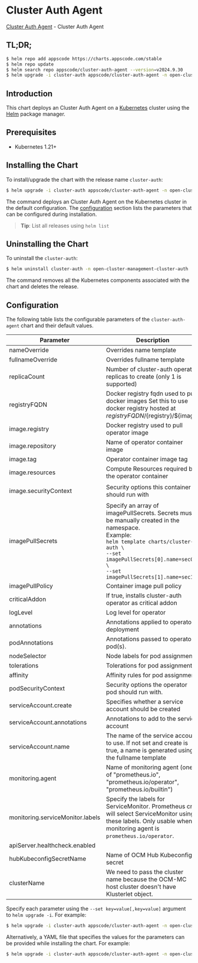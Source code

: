 # Cluster Auth Agent

[Cluster Auth Agent](https://github.com/kluster-manager/cluster-auth) - Cluster Auth Agent

## TL;DR;

```bash
$ helm repo add appscode https://charts.appscode.com/stable
$ helm repo update
$ helm search repo appscode/cluster-auth-agent --version=v2024.9.30
$ helm upgrade -i cluster-auth appscode/cluster-auth-agent -n open-cluster-management-cluster-auth --create-namespace --version=v2024.9.30
```

## Introduction

This chart deploys an Cluster Auth Agent on a [Kubernetes](http://kubernetes.io) cluster using the [Helm](https://helm.sh) package manager.

## Prerequisites

- Kubernetes 1.21+

## Installing the Chart

To install/upgrade the chart with the release name `cluster-auth`:

```bash
$ helm upgrade -i cluster-auth appscode/cluster-auth-agent -n open-cluster-management-cluster-auth --create-namespace --version=v2024.9.30
```

The command deploys an Cluster Auth Agent on the Kubernetes cluster in the default configuration. The [configuration](#configuration) section lists the parameters that can be configured during installation.

> **Tip**: List all releases using `helm list`

## Uninstalling the Chart

To uninstall the `cluster-auth`:

```bash
$ helm uninstall cluster-auth -n open-cluster-management-cluster-auth
```

The command removes all the Kubernetes components associated with the chart and deletes the release.

## Configuration

The following table lists the configurable parameters of the `cluster-auth-agent` chart and their default values.

|            Parameter             |                                                                                                                Description                                                                                                                |                                                                                            Default                                                                                             |
|----------------------------------|-------------------------------------------------------------------------------------------------------------------------------------------------------------------------------------------------------------------------------------------|------------------------------------------------------------------------------------------------------------------------------------------------------------------------------------------------|
| nameOverride                     | Overrides name template                                                                                                                                                                                                                   | <code>""</code>                                                                                                                                                                                |
| fullnameOverride                 | Overrides fullname template                                                                                                                                                                                                               | <code>""</code>                                                                                                                                                                                |
| replicaCount                     | Number of cluster-auth operator replicas to create (only 1 is supported)                                                                                                                                                                  | <code>1</code>                                                                                                                                                                                 |
| registryFQDN                     | Docker registry fqdn used to pull docker images Set this to use docker registry hosted at ${registryFQDN}/${registry}/${image}                                                                                                            | <code>ghcr.io</code>                                                                                                                                                                           |
| image.registry                   | Docker registry used to pull operator image                                                                                                                                                                                               | <code>kluster-manager</code>                                                                                                                                                                   |
| image.repository                 | Name of operator container image                                                                                                                                                                                                          | <code>cluster-auth</code>                                                                                                                                                                      |
| image.tag                        | Operator container image tag                                                                                                                                                                                                              | <code>""</code>                                                                                                                                                                                |
| image.resources                  | Compute Resources required by the operator container                                                                                                                                                                                      | <code>{}</code>                                                                                                                                                                                |
| image.securityContext            | Security options this container should run with                                                                                                                                                                                           | <code>{"allowPrivilegeEscalation":false,"capabilities":{"drop":["ALL"]},"readOnlyRootFilesystem":true,"runAsNonRoot":true,"runAsUser":65534,"seccompProfile":{"type":"RuntimeDefault"}}</code> |
| imagePullSecrets                 | Specify an array of imagePullSecrets. Secrets must be manually created in the namespace. <br> Example: <br> `helm template charts/cluster-auth \` <br> `--set imagePullSecrets[0].name=sec0 \` <br> `--set imagePullSecrets[1].name=sec1` | <code>[]</code>                                                                                                                                                                                |
| imagePullPolicy                  | Container image pull policy                                                                                                                                                                                                               | <code>IfNotPresent</code>                                                                                                                                                                      |
| criticalAddon                    | If true, installs cluster-auth operator as critical addon                                                                                                                                                                                 | <code>false</code>                                                                                                                                                                             |
| logLevel                         | Log level for operator                                                                                                                                                                                                                    | <code>3</code>                                                                                                                                                                                 |
| annotations                      | Annotations applied to operator deployment                                                                                                                                                                                                | <code>{}</code>                                                                                                                                                                                |
| podAnnotations                   | Annotations passed to operator pod(s).                                                                                                                                                                                                    | <code>{}</code>                                                                                                                                                                                |
| nodeSelector                     | Node labels for pod assignment                                                                                                                                                                                                            | <code>{"kubernetes.io/os":"linux"}</code>                                                                                                                                                      |
| tolerations                      | Tolerations for pod assignment                                                                                                                                                                                                            | <code>[]</code>                                                                                                                                                                                |
| affinity                         | Affinity rules for pod assignment                                                                                                                                                                                                         | <code>{}</code>                                                                                                                                                                                |
| podSecurityContext               | Security options the operator pod should run with.                                                                                                                                                                                        | <code>{"fsGroup":65535}</code>                                                                                                                                                                 |
| serviceAccount.create            | Specifies whether a service account should be created                                                                                                                                                                                     | <code>true</code>                                                                                                                                                                              |
| serviceAccount.annotations       | Annotations to add to the service account                                                                                                                                                                                                 | <code>{}</code>                                                                                                                                                                                |
| serviceAccount.name              | The name of the service account to use. If not set and create is true, a name is generated using the fullname template                                                                                                                    | <code></code>                                                                                                                                                                                  |
| monitoring.agent                 | Name of monitoring agent (one of "prometheus.io", "prometheus.io/operator", "prometheus.io/builtin")                                                                                                                                      | <code>prometheus.io/operator</code>                                                                                                                                                            |
| monitoring.serviceMonitor.labels | Specify the labels for ServiceMonitor. Prometheus crd will select ServiceMonitor using these labels. Only usable when monitoring agent is `prometheus.io/operator`.                                                                       | <code>{}</code>                                                                                                                                                                                |
| apiServer.healthcheck.enabled    |                                                                                                                                                                                                                                           | <code>false</code>                                                                                                                                                                             |
| hubKubeconfigSecretName          | Name of OCM Hub Kubeconfig secret                                                                                                                                                                                                         | <code>""</code>                                                                                                                                                                                |
| clusterName                      | We need to pass the cluster name because the OCM-MC host cluster doesn't have Klusterlet object.                                                                                                                                          | <code>""</code>                                                                                                                                                                                |


Specify each parameter using the `--set key=value[,key=value]` argument to `helm upgrade -i`. For example:

```bash
$ helm upgrade -i cluster-auth appscode/cluster-auth-agent -n open-cluster-management-cluster-auth --create-namespace --version=v2024.9.30 --set replicaCount=1
```

Alternatively, a YAML file that specifies the values for the parameters can be provided while
installing the chart. For example:

```bash
$ helm upgrade -i cluster-auth appscode/cluster-auth-agent -n open-cluster-management-cluster-auth --create-namespace --version=v2024.9.30 --values values.yaml
```
